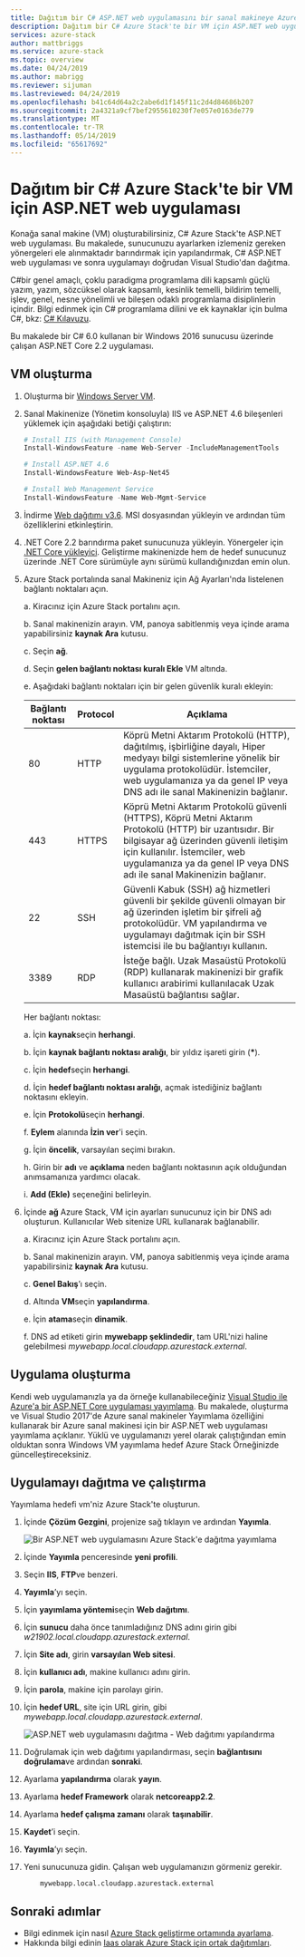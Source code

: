```yaml
---
title: Dağıtım bir C# ASP.NET web uygulamasını bir sanal makineye Azure Stack'te | Microsoft Docs
description: Dağıtım bir C# Azure Stack'te bir VM için ASP.NET web uygulaması.
services: azure-stack
author: mattbriggs
ms.service: azure-stack
ms.topic: overview
ms.date: 04/24/2019
ms.author: mabrigg
ms.reviewer: sijuman
ms.lastreviewed: 04/24/2019
ms.openlocfilehash: b41c64d64a2c2abe6d1f145f11c2d4d84686b207
ms.sourcegitcommit: 2a4321a9cf7bef2955610230f7e057e0163de779
ms.translationtype: MT
ms.contentlocale: tr-TR
ms.lasthandoff: 05/14/2019
ms.locfileid: "65617692"
---
```

# <a name="deploy-a-c-aspnet-web-app-to-a-vm-in-azure-stack"></a>Dağıtım bir C# Azure Stack'te bir VM için ASP.NET web uygulaması

Konağa sanal makine (VM) oluşturabilirsiniz, C# Azure Stack'te ASP.NET web uygulaması. Bu makalede, sunucunuzu ayarlarken izlemeniz gereken yönergeleri ele alınmaktadır barındırmak için yapılandırmak, C# ASP.NET web uygulaması ve sonra uygulamayı doğrudan Visual Studio'dan dağıtma.

C#bir genel amaçlı, çoklu paradigma programlama dili kapsamlı güçlü yazım, yazım, sözcüksel olarak kapsamlı, kesinlik temelli, bildirim temelli, işlev, genel, nesne yönelimli ve bileşen odaklı programlama disiplinlerin içindir. Bilgi edinmek için C# programlama dilini ve ek kaynaklar için bulma C#, bkz: [ C# Kılavuzu](https://docs.microsoft.com/dotnet/csharp/).

Bu makalede bir C# 6.0 kullanan bir Windows 2016 sunucusu üzerinde çalışan ASP.NET Core 2.2 uygulaması.

## <a name="create-a-vm"></a>VM oluşturma

1. Oluşturma bir [Windows Server VM](azure-stack-quick-windows-portal.md).

1. Sanal Makinenize (Yönetim konsoluyla) IIS ve ASP.NET 4.6 bileşenleri yüklemek için aşağıdaki betiği çalıştırın:

    ```PowerShell  
    # Install IIS (with Management Console)
    Install-WindowsFeature -name Web-Server -IncludeManagementTools
    
    # Install ASP.NET 4.6
    Install-WindowsFeature Web-Asp-Net45
    
    # Install Web Management Service
    Install-WindowsFeature -Name Web-Mgmt-Service
    ```

1. İndirme [Web dağıtımı v3.6](https://www.microsoft.com/download/details.aspx?id=43717). MSI dosyasından yükleyin ve ardından tüm özelliklerini etkinleştirin.

1. .NET Core 2.2 barındırma paket sunucunuza yükleyin. Yönergeler için [.NET Core yükleyici](https://dotnet.microsoft.com/download/dotnet-core/2.2). Geliştirme makinenizde hem de hedef sunucunuz üzerinde .NET Core sürümüyle aynı sürümü kullandığınızdan emin olun.

1. Azure Stack portalında sanal Makineniz için Ağ Ayarları'nda listelenen bağlantı noktaları açın.

    a. Kiracınız için Azure Stack portalını açın.

    b. Sanal makinenizin arayın. VM, panoya sabitlenmiş veya içinde arama yapabilirsiniz **kaynak Ara** kutusu.

    c. Seçin **ağ**.

    d. Seçin **gelen bağlantı noktası kuralı Ekle** VM altında.

    e. Aşağıdaki bağlantı noktaları için bir gelen güvenlik kuralı ekleyin:

    | Bağlantı noktası | Protocol | Açıklama |
    | --- | --- | --- |
    | 80 | HTTP | Köprü Metni Aktarım Protokolü (HTTP), dağıtılmış, işbirliğine dayalı, Hiper medyayı bilgi sistemlerine yönelik bir uygulama protokolüdür. İstemciler, web uygulamanıza ya da genel IP veya DNS adı ile sanal Makinenizin bağlanır. |
    | 443 | HTTPS | Köprü Metni Aktarım Protokolü güvenli (HTTPS), Köprü Metni Aktarım Protokolü (HTTP) bir uzantısıdır. Bir bilgisayar ağ üzerinden güvenli iletişim için kullanılır. İstemciler, web uygulamanıza ya da genel IP veya DNS adı ile sanal Makinenizin bağlanır. |
    | 22 | SSH | Güvenli Kabuk (SSH) ağ hizmetleri güvenli bir şekilde güvenli olmayan bir ağ üzerinden işletim bir şifreli ağ protokolüdür. VM yapılandırma ve uygulamayı dağıtmak için bir SSH istemcisi ile bu bağlantıyı kullanın. |
    | 3389 | RDP | İsteğe bağlı. Uzak Masaüstü Protokolü (RDP) kullanarak makinenizi bir grafik kullanıcı arabirimi kullanılacak Uzak Masaüstü bağlantısı sağlar.   |

    Her bağlantı noktası:

    a. İçin **kaynak**seçin **herhangi**.

    b. İçin **kaynak bağlantı noktası aralığı**, bir yıldız işareti girin (**\***).

    c. İçin **hedef**seçin **herhangi**.

    d. İçin **hedef bağlantı noktası aralığı**, açmak istediğiniz bağlantı noktasını ekleyin.

    e. İçin **Protokolü**seçin **herhangi**.

    f. **Eylem** alanında **İzin ver**'i seçin.

    g. İçin **öncelik**, varsayılan seçimi bırakın.

    h. Girin bir **adı** ve **açıklama** neden bağlantı noktasının açık olduğundan anımsamanıza yardımcı olacak.

    i. **Add (Ekle)** seçeneğini belirleyin.

1.  İçinde **ağ** Azure Stack, VM için ayarları sunucunuz için bir DNS adı oluşturun. Kullanıcılar Web sitenize URL kullanarak bağlanabilir.

    a. Kiracınız için Azure Stack portalını açın.

    b. Sanal makinenizin arayın. VM, panoya sabitlenmiş veya içinde arama yapabilirsiniz **kaynak Ara** kutusu.

    c. **Genel Bakış**’ı seçin.

    d. Altında **VM**seçin **yapılandırma**.

    e. İçin **atama**seçin **dinamik**.

    f. DNS ad etiketi girin **mywebapp şeklindedir**, tam URL'nizi haline gelebilmesi *mywebapp.local.cloudapp.azurestack.external*.

## <a name="create-an-app"></a>Uygulama oluşturma 

Kendi web uygulamanızla ya da örneğe kullanabileceğiniz [Visual Studio ile Azure'a bir ASP.NET Core uygulaması yayımlama](https://docs.microsoft.com/aspnet/core/tutorials/razor-pages/razor-pages-start?view=aspnetcore-2.2&tabs=visual-studio
). Bu makalede, oluşturma ve Visual Studio 2017'de Azure sanal makineler Yayımlama özelliğini kullanarak bir Azure sanal makinesi için bir ASP.NET web uygulaması yayımlama açıklanır. Yüklü ve uygulamanızı yerel olarak çalıştığından emin olduktan sonra Windows VM yayımlama hedef Azure Stack Örneğinizde güncelleştireceksiniz.

## <a name="deploy-and-run-the-app"></a>Uygulamayı dağıtma ve çalıştırma

Yayımlama hedefi vm'niz Azure Stack'te oluşturun.

1. İçinde **Çözüm Gezgini**, projenize sağ tıklayın ve ardından **Yayımla**.

    ![Bir ASP.NET web uygulamasını Azure Stack'e dağıtma yayımlama](media/azure-stack-dev-start-howto-vm-dotnet/deploy-app-to-azure-stack.png)

1. İçinde **Yayımla** penceresinde **yeni profili**.
1. Seçin **IIS**, **FTP**ve benzeri.
1. **Yayımla**’yı seçin.
1. İçin **yayımlama yöntemi**seçin **Web dağıtımı**.
1. İçin **sunucu** daha önce tanımladığınız DNS adını girin gibi *w21902.local.cloudapp.azurestack.external*.
1. İçin **Site adı**, girin **varsayılan Web sitesi**.
1. İçin **kullanıcı adı**, makine kullanıcı adını girin.
1. İçin **parola**, makine için parolayı girin.
1. İçin **hedef URL**, site için URL girin, gibi *mywebapp.local.cloudapp.azurestack.external*.

    ![ASP.NET web uygulamasını dağıtma - Web dağıtımı yapılandırma](media/azure-stack-dev-start-howto-vm-dotnet/configure-web-deploy.png)

1. Doğrulamak için web dağıtımı yapılandırması, seçin **bağlantısını doğrulama**ve ardından **sonraki**.
1. Ayarlama **yapılandırma** olarak **yayın**.
1. Ayarlama **hedef Framework** olarak **netcoreapp2.2**.
1. Ayarlama **hedef çalışma zamanı** olarak **taşınabilir**.
1. **Kaydet**’i seçin.
1. **Yayımla**’yı seçin.
1. Yeni sunucunuza gidin. Çalışan web uygulamanızın görmeniz gerekir.

    ```HTTP  
        mywebapp.local.cloudapp.azurestack.external
    ```

## <a name="next-steps"></a>Sonraki adımlar

- Bilgi edinmek için nasıl [Azure Stack geliştirme ortamında ayarlama](azure-stack-dev-start.md).
- Hakkında bilgi edinin [Iaas olarak Azure Stack için ortak dağıtımları](azure-stack-dev-start-deploy-app.md).
